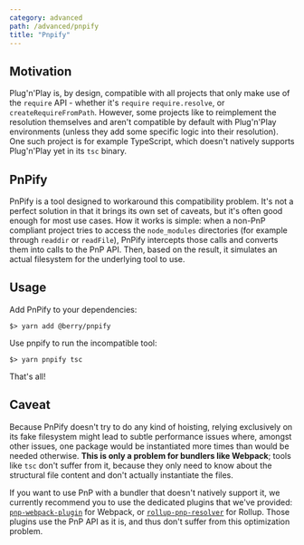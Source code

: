 ```yaml
---
category: advanced
path: /advanced/pnpify
title: "Pnpify"
---
```


## Motivation

Plug'n'Play is, by design, compatible with all projects that only make use of the `require` API - whether it's `require` `require.resolve`, or `createRequireFromPath`. However, some projects like to reimplement the resolution themselves and aren't compatible by default with Plug'n'Play environments (unless they add some specific logic into their resolution). One such project is for example TypeScript, which doesn't natively supports Plug'n'Play yet in its `tsc` binary.

## PnPify

PnPify is a tool designed to workaround this compatibility problem. It's not a perfect solution in that it brings its own set of caveats, but it's often good enough for most use cases. How it works is simple: when a non-PnP compliant project tries to access the `node_modules` directories (for example through `readdir` or `readFile`), PnPify intercepts those calls and converts them into calls to the PnP API. Then, based on the result, it simulates an actual filesystem for the underlying tool to use.

## Usage

Add PnPify to your dependencies:

```
$> yarn add @berry/pnpify
```

Use pnpify to run the incompatible tool:

```
$> yarn pnpify tsc
```

That's all!

## Caveat

Because PnPify doesn't try to do any kind of hoisting, relying exclusively on its fake filesystem might lead to subtle performance issues where, amongst other issues, one package would be instantiated more times than would be needed otherwise. **This is only a problem for bundlers like Webpack**; tools like `tsc` don't suffer from it, because they only need to know about the structural file content and don't actually instantiate the files.

If you want to use PnP with a bundler that doesn't natively support it, we currently recommend you to use the dedicated plugins that we've provided: [`pnp-webpack-plugin`](https://github.com/arcanis/pnp-webpack-plugin) for Webpack, or [`rollup-pnp-resolver`](https://github.com/arcanis/rollup-plugin-pnp-resolve) for Rollup. Those plugins use the PnP API as it is, and thus don't suffer from this optimization problem.
